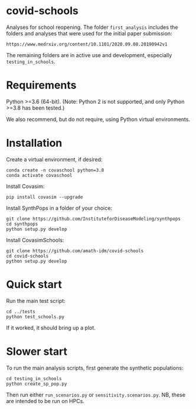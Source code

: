 # covid-schools

Analyses for school reopening. The folder `first_analysis` includes the folders and analyses that were used for the initial paper submission:

    https://www.medrxiv.org/content/10.1101/2020.09.08.20190942v1

The remaining folders are in active use and development, especially `testing_in_schools`.


Requirements
============

Python >=3.6 (64-bit). (Note: Python 2 is not supported, and only Python >=3.8 has been tested.)

We also recommend, but do not require, using Python virtual environments.


Installation
============

Create a virtual environment, if desired:

```
conda create -n covaschool python=3.8
conda activate covaschool
```


Install Covasim:

```
pip install covasim --upgrade
```

Install SynthPops in a folder of your choice:

```
git clone https://github.com/InstituteforDiseaseModeling/synthpops
cd synthpops
python setup.py develop
```

Install CovasimSchools:

```
git clone https://github.com/amath-idm/covid-schools
cd covid-schools
python setup.py develop
```


Quick start
===========

Run the main test script:

```
cd ../tests
python test_schools.py
```

If it worked, it should bring up a plot.


Slower start
============

To run the main analysis scripts, first generate the synthetic populations:

```
cd testing_in_schools
python create_sp_pop.py
```

Then run either `run_scenarios.py` or `sensitivity.scenarios.py`. NB, these are intended to be run on HPCs.